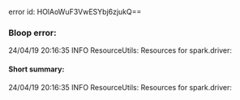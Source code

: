 error id: HOlAoWuF3VwESYbj6zjukQ==
### Bloop error:

24/04/19 20:16:35 INFO ResourceUtils: Resources for spark.driver:
#### Short summary: 

24/04/19 20:16:35 INFO ResourceUtils: Resources for spark.driver: